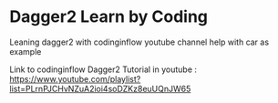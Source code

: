 # Dagger2 Learn by Coding
Leaning dagger2 with codinginflow youtube channel help with car as example

Link to codinginflow Dagger2 Tutorial in youtube : https://www.youtube.com/playlist?list=PLrnPJCHvNZuA2ioi4soDZKz8euUQnJW65
